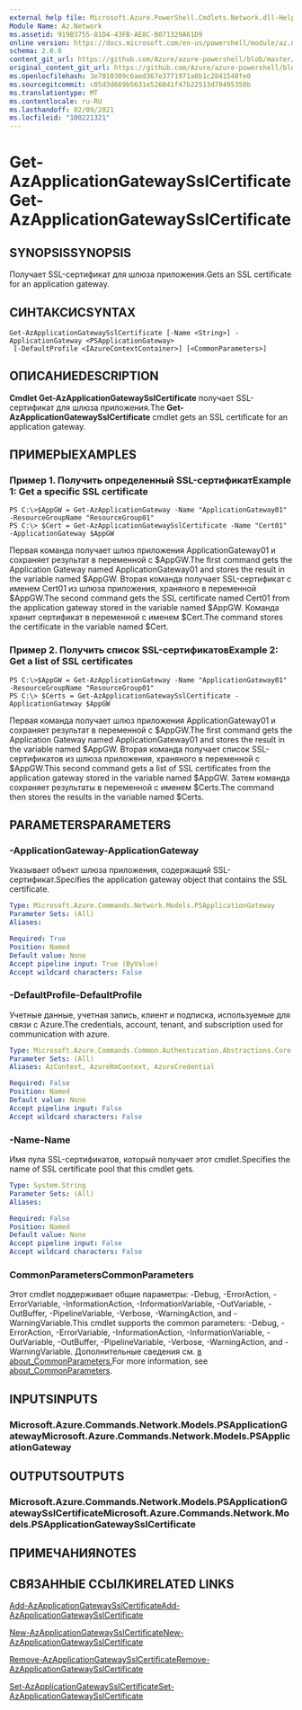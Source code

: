 ```yaml
---
external help file: Microsoft.Azure.PowerShell.Cmdlets.Network.dll-Help.xml
Module Name: Az.Network
ms.assetid: 919B3755-81D4-43FB-AE8C-B071329A61D9
online version: https://docs.microsoft.com/en-us/powershell/module/az.network/get-azapplicationgatewaysslcertificate
schema: 2.0.0
content_git_url: https://github.com/Azure/azure-powershell/blob/master/src/Network/Network/help/Get-AzApplicationGatewaySslCertificate.md
original_content_git_url: https://github.com/Azure/azure-powershell/blob/master/src/Network/Network/help/Get-AzApplicationGatewaySslCertificate.md
ms.openlocfilehash: 3e7010309c6aed367e3771971a8b1c2841548fe0
ms.sourcegitcommit: c05d3d669b5631e526841f47b22513d78495350b
ms.translationtype: MT
ms.contentlocale: ru-RU
ms.lasthandoff: 02/09/2021
ms.locfileid: "100221321"
---
```

# <span data-ttu-id="4c086-101">Get-AzApplicationGatewaySslCertificate</span><span class="sxs-lookup"><span data-stu-id="4c086-101">Get-AzApplicationGatewaySslCertificate</span></span>

## <span data-ttu-id="4c086-102">SYNOPSIS</span><span class="sxs-lookup"><span data-stu-id="4c086-102">SYNOPSIS</span></span>
<span data-ttu-id="4c086-103">Получает SSL-сертификат для шлюза приложения.</span><span class="sxs-lookup"><span data-stu-id="4c086-103">Gets an SSL certificate for an application gateway.</span></span>

## <span data-ttu-id="4c086-104">СИНТАКСИС</span><span class="sxs-lookup"><span data-stu-id="4c086-104">SYNTAX</span></span>

```
Get-AzApplicationGatewaySslCertificate [-Name <String>] -ApplicationGateway <PSApplicationGateway>
 [-DefaultProfile <IAzureContextContainer>] [<CommonParameters>]
```

## <span data-ttu-id="4c086-105">ОПИСАНИЕ</span><span class="sxs-lookup"><span data-stu-id="4c086-105">DESCRIPTION</span></span>
<span data-ttu-id="4c086-106">**Cmdlet Get-AzApplicationGatewaySslCertificate** получает SSL-сертификат для шлюза приложения.</span><span class="sxs-lookup"><span data-stu-id="4c086-106">The **Get-AzApplicationGatewaySslCertificate** cmdlet gets an SSL certificate for an application gateway.</span></span>

## <span data-ttu-id="4c086-107">ПРИМЕРЫ</span><span class="sxs-lookup"><span data-stu-id="4c086-107">EXAMPLES</span></span>

### <span data-ttu-id="4c086-108">Пример 1. Получить определенный SSL-сертификат</span><span class="sxs-lookup"><span data-stu-id="4c086-108">Example 1: Get a specific SSL certificate</span></span>
```
PS C:\>$AppGW = Get-AzApplicationGateway -Name "ApplicationGateway01" -ResourceGroupName "ResourceGroup01"
PS C:\> $Cert = Get-AzApplicationGatewaySslCertificate -Name "Cert01" -ApplicationGateway $AppGW
```

<span data-ttu-id="4c086-109">Первая команда получает шлюз приложения ApplicationGateway01 и сохраняет результат в переменной с $AppGW.</span><span class="sxs-lookup"><span data-stu-id="4c086-109">The first command gets the Application Gateway named ApplicationGateway01 and stores the result in the variable named $AppGW.</span></span>
<span data-ttu-id="4c086-110">Вторая команда получает SSL-сертификат с именем Cert01 из шлюза приложения, храняного в переменной $AppGW.</span><span class="sxs-lookup"><span data-stu-id="4c086-110">The second command gets the SSL certificate named Cert01 from the application gateway stored in the variable named $AppGW.</span></span>
<span data-ttu-id="4c086-111">Команда хранит сертификат в переменной с именем $Cert.</span><span class="sxs-lookup"><span data-stu-id="4c086-111">The command stores the certificate in the variable named $Cert.</span></span>

### <span data-ttu-id="4c086-112">Пример 2. Получить список SSL-сертификатов</span><span class="sxs-lookup"><span data-stu-id="4c086-112">Example 2: Get a list of SSL certificates</span></span>
```
PS C:\>$AppGW = Get-AzApplicationGateway -Name "ApplicationGateway01" -ResourceGroupName "ResourceGroup01"
PS C:\> $Certs = Get-AzApplicationGatewaySslCertificate -ApplicationGateway $AppGW
```

<span data-ttu-id="4c086-113">Первая команда получает шлюз приложения ApplicationGateway01 и сохраняет результат в переменной с $AppGW.</span><span class="sxs-lookup"><span data-stu-id="4c086-113">The first command gets the Application Gateway named ApplicationGateway01 and stores the result in the variable named $AppGW.</span></span>
<span data-ttu-id="4c086-114">Вторая команда получает список SSL-сертификатов из шлюза приложения, храняного в переменной с $AppGW.</span><span class="sxs-lookup"><span data-stu-id="4c086-114">This second command gets a list of SSL certificates from the application gateway stored in the variable named $AppGW.</span></span>
<span data-ttu-id="4c086-115">Затем команда сохраняет результаты в переменной с именем $Certs.</span><span class="sxs-lookup"><span data-stu-id="4c086-115">The command then stores the results in the variable named $Certs.</span></span>

## <span data-ttu-id="4c086-116">PARAMETERS</span><span class="sxs-lookup"><span data-stu-id="4c086-116">PARAMETERS</span></span>

### <span data-ttu-id="4c086-117">-ApplicationGateway</span><span class="sxs-lookup"><span data-stu-id="4c086-117">-ApplicationGateway</span></span>
<span data-ttu-id="4c086-118">Указывает объект шлюза приложения, содержащий SSL-сертификат.</span><span class="sxs-lookup"><span data-stu-id="4c086-118">Specifies the application gateway object that contains the SSL certificate.</span></span>

```yaml
Type: Microsoft.Azure.Commands.Network.Models.PSApplicationGateway
Parameter Sets: (All)
Aliases:

Required: True
Position: Named
Default value: None
Accept pipeline input: True (ByValue)
Accept wildcard characters: False
```

### <span data-ttu-id="4c086-119">-DefaultProfile</span><span class="sxs-lookup"><span data-stu-id="4c086-119">-DefaultProfile</span></span>
<span data-ttu-id="4c086-120">Учетные данные, учетная запись, клиент и подписка, используемые для связи с Azure.</span><span class="sxs-lookup"><span data-stu-id="4c086-120">The credentials, account, tenant, and subscription used for communication with azure.</span></span>

```yaml
Type: Microsoft.Azure.Commands.Common.Authentication.Abstractions.Core.IAzureContextContainer
Parameter Sets: (All)
Aliases: AzContext, AzureRmContext, AzureCredential

Required: False
Position: Named
Default value: None
Accept pipeline input: False
Accept wildcard characters: False
```

### <span data-ttu-id="4c086-121">-Name</span><span class="sxs-lookup"><span data-stu-id="4c086-121">-Name</span></span>
<span data-ttu-id="4c086-122">Имя пула SSL-сертификатов, который получает этот cmdlet.</span><span class="sxs-lookup"><span data-stu-id="4c086-122">Specifies the name of SSL certificate pool that this cmdlet gets.</span></span>

```yaml
Type: System.String
Parameter Sets: (All)
Aliases:

Required: False
Position: Named
Default value: None
Accept pipeline input: False
Accept wildcard characters: False
```

### <span data-ttu-id="4c086-123">CommonParameters</span><span class="sxs-lookup"><span data-stu-id="4c086-123">CommonParameters</span></span>
<span data-ttu-id="4c086-124">Этот cmdlet поддерживает общие параметры: -Debug, -ErrorAction, -ErrorVariable, -InformationAction, -InformationVariable, -OutVariable, -OutBuffer, -PipelineVariable, -Verbose, -WarningAction, and -WarningVariable.</span><span class="sxs-lookup"><span data-stu-id="4c086-124">This cmdlet supports the common parameters: -Debug, -ErrorAction, -ErrorVariable, -InformationAction, -InformationVariable, -OutVariable, -OutBuffer, -PipelineVariable, -Verbose, -WarningAction, and -WarningVariable.</span></span> <span data-ttu-id="4c086-125">Дополнительные сведения см. [в about_CommonParameters.](http://go.microsoft.com/fwlink/?LinkID=113216)</span><span class="sxs-lookup"><span data-stu-id="4c086-125">For more information, see [about_CommonParameters](http://go.microsoft.com/fwlink/?LinkID=113216).</span></span>

## <span data-ttu-id="4c086-126">INPUTS</span><span class="sxs-lookup"><span data-stu-id="4c086-126">INPUTS</span></span>

### <span data-ttu-id="4c086-127">Microsoft.Azure.Commands.Network.Models.PSApplicationGateway</span><span class="sxs-lookup"><span data-stu-id="4c086-127">Microsoft.Azure.Commands.Network.Models.PSApplicationGateway</span></span>

## <span data-ttu-id="4c086-128">OUTPUTS</span><span class="sxs-lookup"><span data-stu-id="4c086-128">OUTPUTS</span></span>

### <span data-ttu-id="4c086-129">Microsoft.Azure.Commands.Network.Models.PSApplicationGatewaySslCertificate</span><span class="sxs-lookup"><span data-stu-id="4c086-129">Microsoft.Azure.Commands.Network.Models.PSApplicationGatewaySslCertificate</span></span>

## <span data-ttu-id="4c086-130">ПРИМЕЧАНИЯ</span><span class="sxs-lookup"><span data-stu-id="4c086-130">NOTES</span></span>

## <span data-ttu-id="4c086-131">СВЯЗАННЫЕ ССЫЛКИ</span><span class="sxs-lookup"><span data-stu-id="4c086-131">RELATED LINKS</span></span>

[<span data-ttu-id="4c086-132">Add-AzApplicationGatewaySslCertificate</span><span class="sxs-lookup"><span data-stu-id="4c086-132">Add-AzApplicationGatewaySslCertificate</span></span>](./Add-AzApplicationGatewaySslCertificate.md)

[<span data-ttu-id="4c086-133">New-AzApplicationGatewaySslCertificate</span><span class="sxs-lookup"><span data-stu-id="4c086-133">New-AzApplicationGatewaySslCertificate</span></span>](./New-AzApplicationGatewaySslCertificate.md)

[<span data-ttu-id="4c086-134">Remove-AzApplicationGatewaySslCertificate</span><span class="sxs-lookup"><span data-stu-id="4c086-134">Remove-AzApplicationGatewaySslCertificate</span></span>](./Remove-AzApplicationGatewaySslCertificate.md)

[<span data-ttu-id="4c086-135">Set-AzApplicationGatewaySslCertificate</span><span class="sxs-lookup"><span data-stu-id="4c086-135">Set-AzApplicationGatewaySslCertificate</span></span>](./Set-AzApplicationGatewaySslCertificate.md)


